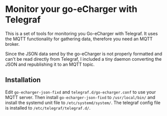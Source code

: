 # Monitor your go-eCharger with Telegraf

This is a set of tools for monitoring you Go-eCharger with Telegraf. It uses the MQTT functionality for gathering data, therefore you need an MQTT broker.

Since the JSON data send by the go-eCharger is not properly formatted and can't be read directly from Telegraf, I included a tiny daemon converting the JSON and republishing it to an MQTT topic.

## Installation

Edit `go-echarger-json-fixd` and `telegraf.d/go-echarger.conf` to use your MQTT server. Then install `go-echarger-json-fixd` to `/usr/local/bin/` and install the systemd unit file to `/etc/systemd/system/`. The telegraf config file is installed to `/etc/telegraf/telegraf.d/`.
